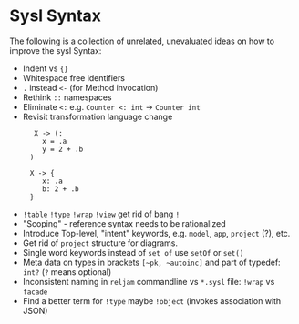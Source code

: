 Sysl Syntax
============
The following is a collection of unrelated, unevaluated ideas on how to improve the sysl Syntax:

* Indent vs `{}`
* Whitespace free identifiers
* `.` instead `<-` (for Method invocation)
* Rethink `::` namespaces
* Eliminate `<:` e.g. `Counter <: int` -> `Counter int`
* Revisit transformation language change

```
      X -> (:
        x = .a
        y = 2 + .b
     )

     X -> {
     	x: .a
     	b: 2 + .b
     }
```
* `!table` `!type` `!wrap` `!view` get rid of bang `!`
* "Scoping"  - reference syntax needs to be rationalized
* Introduce Top-level, "intent" keywords, e.g. `model`, `app`, `project` (?), etc.
* Get rid of `project` structure for diagrams.
* Single word keywords instead of `set of` use `setOf` or `set()`
* Meta data on types in brackets `[~pk, ~autoinc]` and part of typedef: `int?` (`?` means optional)
* Inconsistent naming in `reljam` commandline vs `*.sysl` file: `!wrap` vs `facade`
* Find a better term for `!type` maybe `!object` (invokes association with JSON)
